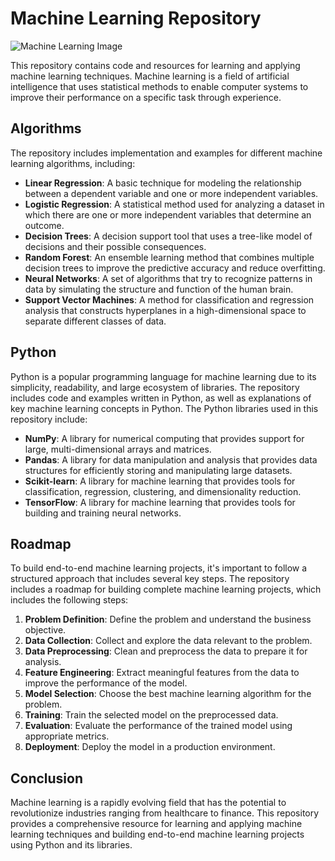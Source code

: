 # Machine Learning Repository

![Machine Learning Image](https://images.pexels.com/photos/2599244/pexels-photo-2599244.jpeg?auto=compress&cs=tinysrgb&w=1260&h=750&dpr=2)

This repository contains code and resources for learning and applying machine learning techniques. Machine learning is a field of artificial intelligence that uses statistical methods to enable computer systems to improve their performance on a specific task through experience. 

## Algorithms

The repository includes implementation and examples for different machine learning algorithms, including:

- **Linear Regression**: A basic technique for modeling the relationship between a dependent variable and one or more independent variables.
- **Logistic Regression**: A statistical method used for analyzing a dataset in which there are one or more independent variables that determine an outcome.
- **Decision Trees**: A decision support tool that uses a tree-like model of decisions and their possible consequences.
- **Random Forest**: An ensemble learning method that combines multiple decision trees to improve the predictive accuracy and reduce overfitting.
- **Neural Networks**: A set of algorithms that try to recognize patterns in data by simulating the structure and function of the human brain.
- **Support Vector Machines**: A method for classification and regression analysis that constructs hyperplanes in a high-dimensional space to separate different classes of data.

## Python

Python is a popular programming language for machine learning due to its simplicity, readability, and large ecosystem of libraries. The repository includes code and examples written in Python, as well as explanations of key machine learning concepts in Python. The Python libraries used in this repository include:

- **NumPy**: A library for numerical computing that provides support for large, multi-dimensional arrays and matrices.
- **Pandas**: A library for data manipulation and analysis that provides data structures for efficiently storing and manipulating large datasets.
- **Scikit-learn**: A library for machine learning that provides tools for classification, regression, clustering, and dimensionality reduction.
- **TensorFlow**: A library for machine learning that provides tools for building and training neural networks.

## Roadmap

To build end-to-end machine learning projects, it's important to follow a structured approach that includes several key steps. The repository includes a roadmap for building complete machine learning projects, which includes the following steps:

1. **Problem Definition**: Define the problem and understand the business objective.
2. **Data Collection**: Collect and explore the data relevant to the problem.
3. **Data Preprocessing**: Clean and preprocess the data to prepare it for analysis.
4. **Feature Engineering**: Extract meaningful features from the data to improve the performance of the model.
5. **Model Selection**: Choose the best machine learning algorithm for the problem.
6. **Training**: Train the selected model on the preprocessed data.
7. **Evaluation**: Evaluate the performance of the trained model using appropriate metrics.
8. **Deployment**: Deploy the model in a production environment.

## Conclusion

Machine learning is a rapidly evolving field that has the potential to revolutionize industries ranging from healthcare to finance. This repository provides a comprehensive resource for learning and applying machine learning techniques and building end-to-end machine learning projects using Python and its libraries.
